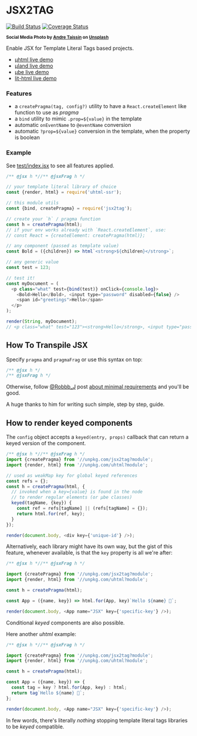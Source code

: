 # JSX2TAG

[![Build Status](https://travis-ci.com/WebReflection/jsx2tag.svg?branch=main)](https://travis-ci.com/WebReflection/jsx2tag) [![Coverage Status](https://coveralls.io/repos/github/WebReflection/jsx2tag/badge.svg?branch=main)](https://coveralls.io/github/WebReflection/jsx2tag?branch=main)

<sup>**Social Media Photo by [Andre Taissin](https://unsplash.com/@andretaissin) on [Unsplash](https://unsplash.com/)**</sup>


Enable JSX for Template Literal Tags based projects.

  * [µhtml live demo](https://codepen.io/WebReflection/pen/KKWxXYY?editors=0010)
  * [µland live demo](https://codepen.io/WebReflection/pen/bGqxYpZ?editors=0010)
  * [µbe live demo](https://codepen.io/WebReflection/pen/BaWqNpd?editors=0010)
  * [lit-html live demo](https://codepen.io/WebReflection/pen/abJaVzm?editors=0010)


### Features

  * a `createPragma(tag, config?)` utility to have a `React.createElement` like function to use as *pragma*
  * a `bind` utility to mimic `.prop=${value}` in the template
  * automatic `onEventName` to `@eventName` conversion
  * automatic `?prop=${value}` conversion in the template, when the property is boolean


### Example

See [test/index.jsx](./test/index.jsx) to see all features applied.

```js
/** @jsx h *//** @jsxFrag h */

// your template literal library of choice
const {render, html} = require('uhtml-ssr');

// this module utils
const {bind, createPragma} = require('jsx2tag');

// create your `h` / pragma function
const h = createPragma(html);
// if your env works already with `React.createElement`, use:
// const React = {createElement: createPragma(html)};

// any component (passed as template value)
const Bold = ({children}) => html`<strong>${children}</strong>`;

// any generic value
const test = 123;

// test it!
const myDocument = (
  <p class="what" test={bind(test)} onClick={console.log}>
    <Bold>Hello</Bold>, <input type="password" disabled={false} />
    <span id="greetings">Hello</span>
  </p>
);

render(String, myDocument);
// <p class="what" test="123"><strong>Hello</strong>, <input type="password"><span id="greetings">Hello</span></p>
```

## How To Transpile JSX

Specify `pragma` and `pragmaFrag` or use this syntax on top:

```js
/** @jsx h */
/** @jsxFrag h */
```

Otherwise, follow [@Robbb_J](https://twitter.com/Robbb_J) post [about minimal requirements](https://blog.r0b.io/post/using-jsx-without-react/) and you'll be good.

A huge thanks to him for writing such simple, step by step, guide.

## How to render keyed components

The `config` object accepts a `keyed(entry, props)` callback that can return a keyed version of the component.

```js
/** @jsx h *//** @jsxFrag h */
import {createPragma} from '//unpkg.com/jsx2tag?module';
import {render, html} from '//unpkg.com/uhtml?module';

// used as weakMap key for global keyed references
const refs = {};
const h = createPragma(html, {
  // invoked when a key={value} is found in the node
  // to render regular elements (or µbe classes)
  keyed(tagName, {key}) {
    const ref = refs[tagName] || (refs[tagName] = {});
    return html.for(ref, key);
  }
});

render(document.body, <div key={'unique-id'} />);

```

Alternatively, each library might have its own way, but the gist of this feature, whenever available, is that the `key` property is all we're after:

```js
/** @jsx h *//** @jsxFrag h */

import {createPragma} from '//unpkg.com/jsx2tag?module';
import {render, html} from '//unpkg.com/uhtml?module';

const h = createPragma(html);

const App = ({name, key}) => html.for(App, key)`Hello ${name} 👋`;

render(document.body, <App name="JSX" key={'specific-key'} />);
```

Conditional *keyed* components are also possible.

Here another *uhtml* example:

```js
/** @jsx h *//** @jsxFrag h */

import {createPragma} from '//unpkg.com/jsx2tag?module';
import {render, html} from '//unpkg.com/uhtml?module';

const h = createPragma(html);

const App = ({name, key}) => {
  const tag = key ? html.for(App, key) : html;
  return tag`Hello ${name} 👋`;
};

render(document.body, <App name="JSX" key={'specific-key'} />);
```

In few words, there's literally *nothing* stopping template literal tags libraries to be *keyed* compatible.
